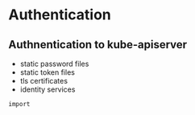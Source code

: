 # Authentication

## Authnentication to kube-apiserver
* static password files
* static token files
* tls certificates
* identity services

```
import
```


